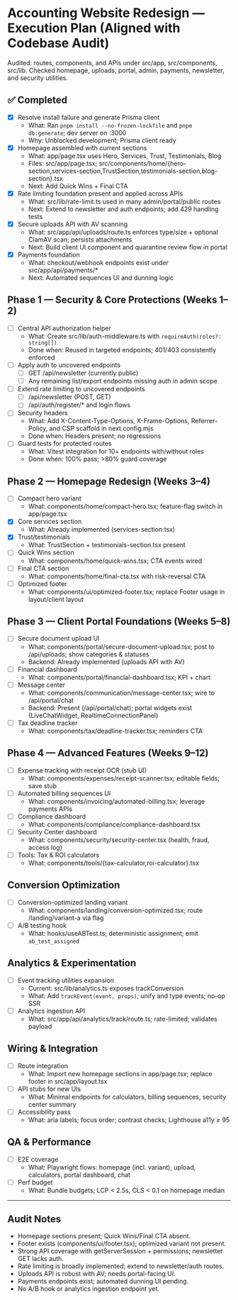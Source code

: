 # Accounting Website Redesign — Execution Plan (Aligned with Codebase Audit)

Audited: routes, components, and APIs under src/app, src/components, src/lib. Checked homepage, uploads, portal, admin, payments, newsletter, and security utilities.

## ✅ Completed
- [x] Resolve install failure and generate Prisma client
  - What: Ran `pnpm install --no-frozen-lockfile` and `pnpm db:generate`; dev server on :3000
  - Why: Unblocked development; Prisma client ready
- [x] Homepage assembled with current sections
  - What: app/page.tsx uses Hero, Services, Trust, Testimonials, Blog
  - Files: src/app/page.tsx; src/components/home/{hero-section,services-section,TrustSection,testimonials-section,blog-section}.tsx
  - Next: Add Quick Wins + Final CTA
- [x] Rate limiting foundation present and applied across APIs
  - What: src/lib/rate-limit.ts used in many admin/portal/public routes
  - Next: Extend to newsletter and auth endpoints; add 429 handling tests
- [x] Secure uploads API with AV scanning
  - What: src/app/api/uploads/route.ts enforces type/size + optional ClamAV scan; persists attachments
  - Next: Build client UI component and quarantine review flow in portal
- [x] Payments foundation
  - What: checkout/webhook endpoints exist under src/app/api/payments/*
  - Next: Automated sequences UI and dunning logic

## Phase 1 — Security & Core Protections (Weeks 1–2)
- [ ] Central API authorization helper
  - What: Create src/lib/auth-middleware.ts with `requireAuth(roles?: string[])`
  - Done when: Reused in targeted endpoints; 401/403 consistently enforced
- [ ] Apply auth to uncovered endpoints
  - [ ] GET /api/newsletter (currently public)
  - [ ] Any remaining list/export endpoints missing auth in admin scope
- [ ] Extend rate limiting to uncovered endpoints
  - [ ] /api/newsletter (POST, GET)
  - [ ] /api/auth/register/* and login flows
- [ ] Security headers
  - What: Add X-Content-Type-Options, X-Frame-Options, Referrer-Policy, and CSP scaffold in next.config.mjs
  - Done when: Headers present; no regressions
- [ ] Guard tests for protected routes
  - What: Vitest integration for 10+ endpoints with/without roles
  - Done when: 100% pass; >80% guard coverage

## Phase 2 — Homepage Redesign (Weeks 3–4)
- [ ] Compact hero variant
  - What: components/home/compact-hero.tsx; feature-flag switch in app/page.tsx
- [x] Core services section
  - What: Already implemented (services-section.tsx)
- [x] Trust/testimonials
  - What: TrustSection + testimonials-section.tsx present
- [ ] Quick Wins section
  - What: components/home/quick-wins.tsx; CTA events wired
- [ ] Final CTA section
  - What: components/home/final-cta.tsx with risk-reversal CTA
- [ ] Optimized footer
  - What: components/ui/optimized-footer.tsx; replace Footer usage in layout/client layout

## Phase 3 — Client Portal Foundations (Weeks 5–8)
- [ ] Secure document upload UI
  - What: components/portal/secure-document-upload.tsx; post to /api/uploads; show categories & statuses
  - Backend: Already implemented (uploads API with AV)
- [ ] Financial dashboard
  - What: components/portal/financial-dashboard.tsx; KPI + chart
- [ ] Message center
  - What: components/communication/message-center.tsx; wire to /api/portal/chat
  - Backend: Present (/api/portal/chat); portal widgets exist (LiveChatWidget, RealtimeConnectionPanel)
- [ ] Tax deadline tracker
  - What: components/tax/deadline-tracker.tsx; reminders CTA

## Phase 4 — Advanced Features (Weeks 9–12)
- [ ] Expense tracking with receipt OCR (stub UI)
  - What: components/expenses/receipt-scanner.tsx; editable fields; save stub
- [ ] Automated billing sequences UI
  - What: components/invoicing/automated-billing.tsx; leverage payments APIs
- [ ] Compliance dashboard
  - What: components/compliance/compliance-dashboard.tsx
- [ ] Security Center dashboard
  - What: components/security/security-center.tsx (health, fraud, access log)
- [ ] Tools: Tax & ROI calculators
  - What: components/tools/{tax-calculator,roi-calculator}.tsx

## Conversion Optimization
- [ ] Conversion-optimized landing variant
  - What: components/landing/conversion-optimized.tsx; route /landing/variant-a via flag
- [ ] A/B testing hook
  - What: hooks/useABTest.ts; deterministic assignment; emit `ab_test_assigned`

## Analytics & Experimentation
- [ ] Event tracking utilities expansion
  - Current: src/lib/analytics.ts exposes trackConversion
  - What: Add `trackEvent(event, props)`; unify and type events; no-op SSR
- [ ] Analytics ingestion API
  - What: src/app/api/analytics/track/route.ts; rate-limited; validates payload

## Wiring & Integration
- [ ] Route integration
  - What: Import new homepage sections in app/page.tsx; replace footer in src/app/layout.tsx
- [ ] API stubs for new UIs
  - What: Minimal endpoints for calculators, billing sequences, security center summary
- [ ] Accessibility pass
  - What: aria labels; focus order; contrast checks; Lighthouse a11y ≥ 95

## QA & Performance
- [ ] E2E coverage
  - What: Playwright flows: homepage (incl. variant), upload, calculators, portal dashboard, chat
- [ ] Perf budget
  - What: Bundle budgets; LCP < 2.5s, CLS < 0.1 on homepage median

---

## Audit Notes
- Homepage sections present; Quick Wins/Final CTA absent.
- Footer exists (components/ui/footer.tsx); optimized variant not present.
- Strong API coverage with getServerSession + permissions; newsletter GET lacks auth.
- Rate limiting is broadly implemented; extend to newsletter/auth routes.
- Uploads API is robust with AV; needs portal-facing UI.
- Payments endpoints exist; automated dunning UI pending.
- No A/B hook or analytics ingestion endpoint yet.
